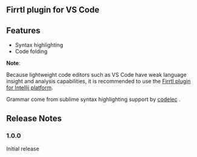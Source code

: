 ## Firrtl plugin for VS Code

## Features

- Syntax highlighting
- Code folding

**Note**:

Because lightweight code editors such as VS Code have weak language insight and analysis capabilities, it is recommended to use the [Firrtl plugin for Intellij platform](https://github.com/easysoc/easysoc-firrtl).

Grammar come from sublime syntax highlighting support by [codelec](https://github.com/codelec/highlight-firrtl) .

## Release Notes

### 1.0.0

Initial release

